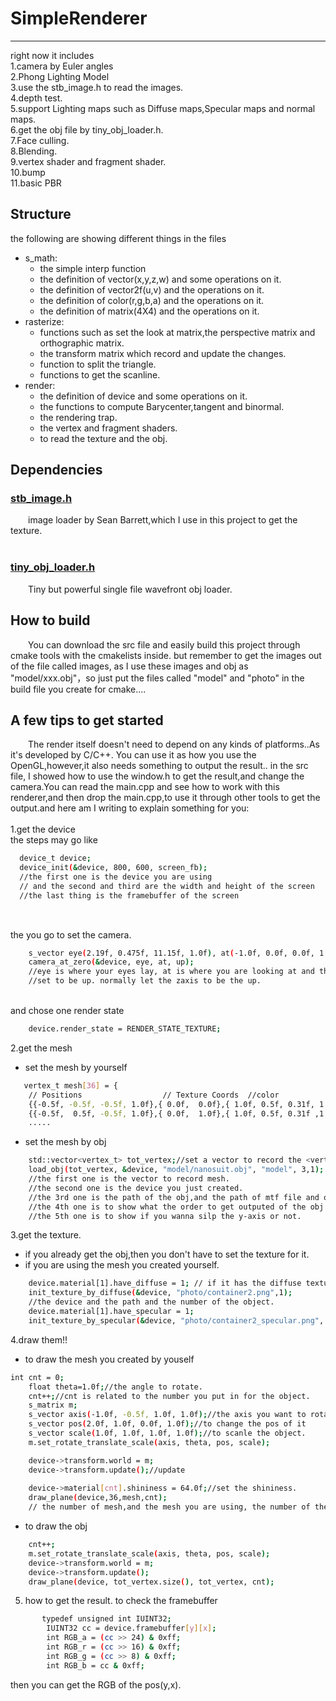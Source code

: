 # SimpleRenderer
***
right now it includes</br>
1.camera  by Euler angles</br>
2.Phong Lighting Model</br>
3.use the stb_image.h to read the images.</br>
4.depth test.</br>
5.support Lighting maps such as Diffuse maps,Specular maps and normal maps.</br>
6.get the obj file by tiny_obj_loader.h.</br>
7.Face culling.</br>
8.Blending.</br>
9.vertex shader and fragment shader.</br>
10.bump</br>
11.basic PBR</br>
## Structure
the following are showing different things in the files
- s_math:
    - the simple interp function
    - the definition of vector(x,y,z,w) and some operations on it.
    - the definition of vector2f(u,v) and the operations on it.
    - the definition of color(r,g,b,a) and the operations on it.
    - the definition of matrix(4X4) and the operations on it.
- rasterize:
    - functions such as set the look at matrix,the perspective matrix and orthographic matrix.
    - the transform matrix which record and update the changes.
    - function to split the triangle.
    - functions to get the scanline.
- render:
    - the definition of device and some operations on it.   
    - the functions to compute Barycenter,tangent and binormal.
    - the rendering trap.
    - the vertex and fragment shaders.
    - to read the texture and the obj.

## Dependencies

### [stb_image.h](https://github.com/nothings/stb/blob/master/stb_image.h)
&emsp;&emsp;image loader by Sean Barrett,which I use in this project to get the texture.</br></br>

### [tiny_obj_loader.h](https://github.com/tinyobjloader/tinyobjloader)
&emsp;&emsp;Tiny but powerful single file wavefront obj loader.

## How to build

&emsp;&emsp;You can download the src file and easily build this project through cmake tools with the cmakelists inside. but remember to get the images out of the file called images, as I use these images and obj as "model/xxx.obj"，so just put the files called "model" and "photo" in the build file you create for cmake....

## A few tips to get started
&emsp;&emsp;The render itself doesn't need to depend on any kinds of platforms..As it's developed by C/C++.  You can use it as how you use the OpenGL,however,it also needs something to output the result.. in the src file, I showed how to use the window.h to get the result,and change the camera.You can read the main.cpp and see how to work with this renderer,and then drop the main.cpp,to  use it through other tools to get the output.and here am I writing to explain something for you:</br></br>
1.get the device<br/>
   the steps may go like<br/>
```bash
  device_t device;
  device_init(&device, 800, 600, screen_fb);
  //the first one is the device you are using 
  // and the second and third are the width and height of the screen
  //the last thing is the framebuffer of the screen
  
```
   <br/>the you go to set the camera.<br/>
```bash
    s_vector eye(2.19f, 0.475f, 11.15f, 1.0f), at(-1.0f, 0.0f, 0.0f, 1.0f), up(0.0f, 0.0f, 1.0f, 1.0f);
	camera_at_zero(&device, eye, at, up);
    //eye is where your eyes lay, at is where you are looking at and the up is just a vector which is 
    //set to be up. normally let the zaxis to be the up.

```
<br/>and chose one render state<br/>
```bash
	device.render_state = RENDER_STATE_TEXTURE;
```
2.get the mesh
- set the mesh by yourself
```bash
   vertex_t mesh[36] = {
	// Positions                  // Texture Coords  //color           //rhw // Normals    // material number
	{{-0.5f, -0.5f, -0.5f, 1.0f},{ 0.0f,  0.0f},{ 1.0f, 0.5f, 0.31f, 1.0f },1, { 0.0f,  0.0f,-1.0f,0.0f},1},
	{{-0.5f,  0.5f, -0.5f, 1.0f},{ 0.0f,  1.0f},{ 1.0f, 0.5f, 0.31f ,1.0f}, 1,{ 0.0f,  0.0f,-1.0f,0.0f},1},
    .....
```
- set the mesh by obj
```bash
    std::vector<vertex_t> tot_vertex;//set a vector to record the <vertex_t>
    load_obj(tot_vertex, &device, "model/nanosuit.obj", "model", 3,1);
    //the first one is the vector to record mesh.
    //the second one is the device you just created.
    //the 3rd one is the path of the obj,and the path of mtf file and other images.
    //the 4th one is to show what the order to get outputed of the obj is.
    //the 5th one is to show if you wanna silp the y-axis or not.
```

3.get the texture.
- if you already get the obj,then you don't have to set the texture for it.
- if you are using the mesh you created yourself.<br/>
```bash
	device.material[1].have_diffuse = 1; // if it has the diffuse texture.
	init_texture_by_diffuse(&device, "photo/container2.png",1);
    //the device and the path and the number of the object.
	device.material[1].have_specular = 1;
	init_texture_by_specular(&device, "photo/container2_specular.png", 1);
```

4.draw them!!
-  to draw the mesh you created by youself
```bash
int cnt = 0;
	float theta=1.0f;//the angle to rotate.
	cnt++;//cnt is related to the number you put in for the object.
	s_matrix m;
	s_vector axis(-1.0f, -0.5f, 1.0f, 1.0f);//the axis you want to rotate on
	s_vector pos(2.0f, 1.0f, 0.0f, 1.0f);//to change the pos of it
	s_vector scale(1.0f, 1.0f, 1.0f, 1.0f);//to scanle the object.
	m.set_rotate_translate_scale(axis, theta, pos, scale);

	device->transform.world = m;
	device->transform.update();//update
	
	device->material[cnt].shininess = 64.0f;//set the shininess.
	draw_plane(device,36,mesh,cnt);
    // the number of mesh,and the mesh you are using, the number of the object.
```

-  to draw the obj
```bash
    cnt++;
	m.set_rotate_translate_scale(axis, theta, pos, scale);
	device->transform.world = m;
	device->transform.update();
	draw_plane(device, tot_vertex.size(), tot_vertex, cnt);
```
5. how to get the result.
to check the framebuffer
```bash
  	   typedef unsigned int IUINT32;
        IUINT32 cc = device.framebuffer[y][x];
		int RGB_a = (cc >> 24) & 0xff;
		int RGB_r = (cc >> 16) & 0xff;
		int RGB_g = (cc >> 8) & 0xff;
		int RGB_b = cc & 0xff;
```
then you can get the RGB of the pos(y,x).